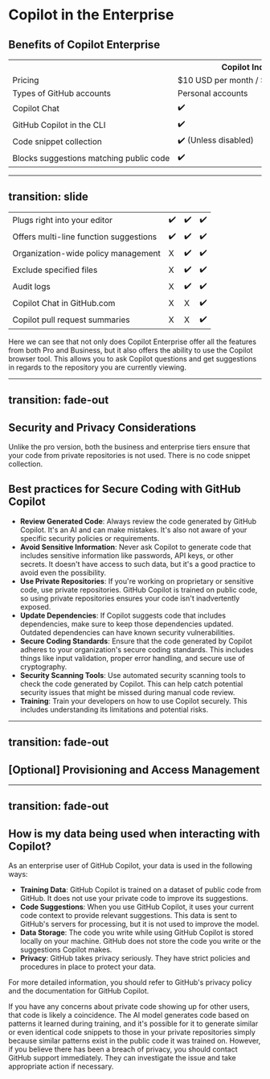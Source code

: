 # Copilot in the Enterprise

## Benefits of Copilot Enterprise

<table>
  <tr>
    <th></th>
    <th>Copilot Individual</th>
    <th>Copilot Business</th>
    <th>Copilot Enterprise</th>
  </tr>
  <tr>
    <td>Pricing</td>
    <td>$10 USD per month / $100 USD per year</td>
    <td>$19 USD per user per month</td>
    <td>$39 USD per user per month</td>
  </tr>
  <tr>
    <td>Types of GitHub accounts</td>
    <td>Personal accounts</td>
    <td>Organization or enterprise accounts</td>
    <td>Enterprise accounts on GitHub Enterprise Cloud</td>
  </tr>
  <tr>
    <td>Copilot Chat</td>
    <td>✔️</td>
    <td>✔️</td>
    <td>✔️</td>
  </tr>
  <tr>
    <td>GitHub Copilot in the CLI</td>
    <td>✔️</td>
    <td>✔️</td>
    <td>✔️</td>
  </tr>
    <tr>
    <td>Code snippet collection</td>
    <td>✔️ (Unless disabled)</td>
    <td>X</td>
    <td>X</td>
  </tr>
    <tr>
    <td>Blocks suggestions matching public code</td>
    <td>✔️</td>
    <td>✔️</td>
    <td>✔️</td>
    </tr>
</table>

<style>
  table {
    width: 100%;
    table-layout: fixed;
  }
  td, th {
    overflow: hidden;
    text-overflow: ellipsis;
    white-space: nowrap;
  }
</style>

---
transition: slide
---
<table>
  <tr>
    <td>Plugs right into your editor</td>
    <td>✔️</td>
    <td>✔️</td>
    <td>✔️</td>
  </tr>
  <tr>
    <td>Offers multi-line function suggestions</td>
    <td>✔️</td>
    <td>✔️</td>
    <td>✔️</td>
  </tr>
  <tr>
    <td>Organization-wide policy management</td>
    <td>X</td>
    <td>✔️</td>
    <td>✔️</td>
  </tr>
  <tr>
    <td>Exclude specified files</td>
    <td>X</td>
    <td>✔️</td>
    <td>✔️</td>
  </tr>
  <tr>
    <td>Audit logs</td>
    <td>X</td>
    <td>✔️</td>
    <td>✔️</td>
  </tr>
  <tr>
    <td>Copilot Chat in GitHub.com</td>
    <td>X</td>
    <td>X</td>
    <td>✔️</td>
  </tr>
  <tr>
    <td>Copilot pull request summaries</td>
    <td>X</td>
    <td>X</td>
    <td>✔️</td>
  </tr>
</table>

<style>
  table {
    width: 100%;
    table-layout: fixed;
  }
  td, th {
    overflow: hidden;
    text-overflow: ellipsis;
    white-space: nowrap;
  }
</style>

Here we can see that not only does Copilot Enterprise offer all the features from both Pro and Business, but it also offers the ability to use the Copilot browser tool. This allows you to ask Copilot questions and get suggestions in regards to the repository you are currently viewing.

---
transition: fade-out
---

## Security and Privacy Considerations

Unlike the pro version, both the business and enterprise tiers ensure that your code from private repositories is not used. There is no code snippet collection.

## Best practices for Secure Coding with GitHub Copilot

- **Review Generated Code**: Always review the code generated by GitHub Copilot. It's an AI and can make mistakes. It's also not aware of your specific security policies or requirements.
- **Avoid Sensitive Information**: Never ask Copilot to generate code that includes sensitive information like passwords, API keys, or other secrets. It doesn't have access to such data, but it's a good practice to avoid even the possibility.
- **Use Private Repositories**: If you're working on proprietary or sensitive code, use private repositories. GitHub Copilot is trained on public code, so using private repositories ensures your code isn't inadvertently exposed.
- **Update Dependencies**: If Copilot suggests code that includes dependencies, make sure to keep those dependencies updated. Outdated dependencies can have known security vulnerabilities.
- **Secure Coding Standards**: Ensure that the code generated by Copilot adheres to your organization's secure coding standards. This includes things like input validation, proper error handling, and secure use of cryptography.
- **Security Scanning Tools**: Use automated security scanning tools to check the code generated by Copilot. This can help catch potential security issues that might be missed during manual code review.
- **Training**: Train your developers on how to use Copilot securely. This includes understanding its limitations and potential risks.

---
transition: fade-out
---

## \[Optional\] Provisioning and Access Management

---
transition: fade-out
---

## How is my data being used when interacting with Copilot?

As an enterprise user of GitHub Copilot, your data is used in the following ways:

- **Training Data**: GitHub Copilot is trained on a dataset of public code from GitHub. It does not use your private code to improve its suggestions.
- **Code Suggestions**: When you use GitHub Copilot, it uses your current code context to provide relevant suggestions. This data is sent to GitHub's servers for processing, but it is not used to improve the model.
- **Data Storage**: The code you write while using GitHub Copilot is stored locally on your machine. GitHub does not store the code you write or the suggestions Copilot makes.
- **Privacy**: GitHub takes privacy seriously. They have strict policies and procedures in place to protect your data.

For more detailed information, you should refer to GitHub's privacy policy and the documentation for GitHub Copilot.

If you have any concerns about private code showing up for other users, that code is likely a coincidence. The AI model generates code based on patterns it learned during training, and it's possible for it to generate similar or even identical code snippets to those in your private repositories simply because similar patterns exist in the public code it was trained on. However, if you believe there has been a breach of privacy, you should contact GitHub support immediately. They can investigate the issue and take appropriate action if necessary.